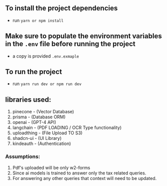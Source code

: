 ## To install the project dependencies

- run `yarn or npm install`

## Make sure to populate the environment variables in the `.env` file before running the project

- a copy is provided `.env.exmaple`

## To run the project

- run `yarn run dev or npm run dev`

## libraries used:

1. pinecone - (Vector Database)
2. prisma - (Database ORM)
3. openai - (GPT-4 API)
4. langchain - (PDF LOADING / OCR Type functionality)
5. uploadthing - (File Upload TO S3)
6. shadcn-ui - (UI Library)
7. kindeauth - (Authentication)

### Assumptions:

1. Pdf's uploaded will be only w2-forms
2. Since ai models is trained to answer only the tax related queries.
3. For answering any other queries that context will need to be updated.

